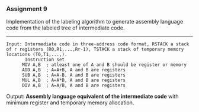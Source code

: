 ### Assignment 9
Implementation of the labeling algorithm to generate assembly language code from the labeled tree of intermediate code.

---

```
Input: Intermediate code in three-address code format, RSTACK a stack of r registers (R0,R1,...,Rr-1), TSTACK a stack of temporary memory locations (T0,T1,...,).
       Instruction set 
      MOV A,B  ; atleast one of A and B should be register or memory
      ADD A,B  ; A=A+B, A and B are registers 
      SUB A,B  ; A=A-B, A and B are registers 
      MUL A,B  ; A=A*B, A and B are registers 
      DIV A,B  ; A=A/B, A and B are registers 
```
Output: **Assembly language equivalent of the intermediate code** with minimum register and temporary memory allocation. 


